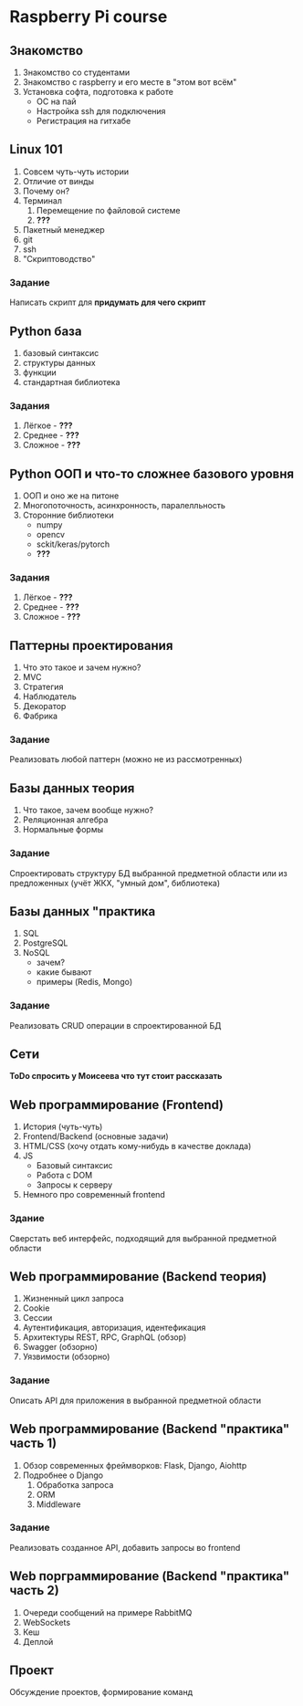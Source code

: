 # Raspberry Pi course

## Знакомство
1. Знакомство со студентами
2. Знакомство с raspberry и его месте в "этом вот всём"
3. Установка софта, подготовка к работе
    * ОС на пай
    * Настройка ssh для подключения
    * Регистрация на гитхабе

## Linux 101
1. Совсем чуть-чуть истории
2. Отличие от винды
3. Почему он?
4. Терминал
    1. Перемещение по файловой системе
    2. **???**
5. Пакетный менеджер
6. git
7. ssh
8. "Cкриптоводство"
### Задание 
Написать скрипт для **придумать для чего скрипт**

## Python база
1. базовый синтаксис
2. структуры данных
3. функции
4. стандартная библиотека
### Задания
1. Лёгкое - **???**
2. Среднее - **???**
3. Сложное - **???**

## Python ООП и что-то сложнее базового уровня
1. ООП и оно же на питоне
2. Многопоточность, асинхронность, паралелльность
3. Сторонние библиотеки
    * numpy
    * opencv
    * sckit/keras/pytorch
    * **???**
### Задания
1. Лёгкое - **???**
2. Среднее - **???**
3. Сложное - **???**

## Паттерны проектирования
1. Что это такое и зачем нужно?
2. MVC
3. Стратегия
4. Наблюдатель
5. Декоратор
6. Фабрика
### Задание
Реализовать любой паттерн (можно не из рассмотренных)

## Базы данных теория
1. Что такое, зачем вообще нужно?
2. Реляционная алгебра
3. Нормальные формы
### Задание
Спроектировать структуру БД выбранной предметной области или из предложенных (учёт ЖКХ, "умный дом", библиотека)

## Базы данных "практика
1. SQL
2. PostgreSQL
3. NoSQL
    * зачем?
    * какие бывают
    * примеры (Redis, Mongo)
### Задание
Реализовать CRUD операции в спроектированной БД

## Сети
**ToDo спросить у Моисеева что тут стоит рассказать**

## Web программирование (Frontend)
1. История (чуть-чуть)
2. Frontend/Backend (основные задачи)
3. HTML/CSS (хочу отдать кому-нибудь в качестве доклада)
4. JS
    * Базовый синтаксис
    * Работа с DOM
    * Запросы к серверу
5. Немного про современный frontend
### Здание
Сверстать веб интерфейс, подходящий для выбранной предметной области

## Web программирование (Backend теория)
1. Жизненный цикл запроса
2. Cookie
3. Сессии
4. Аутентификация, авторизация, идентефикация
5. Архитектуры REST, RPC, GraphQL (обзор)
6. Swagger (обзорно)
7. Уязвимости (обзорно)
### Задание
Описать API для приложения в выбранной предметной области

## Web программирование (Backend "практика" часть 1)
1. Обзор современных фреймворков: Flask, Django, Aiohttp
2. Подробнее о Django
    1. Обработка запроса
    2. ORM
    3. Middleware
### Задание
Реализовать созданное API, добавить запросы во frontend

## Web порграммирование (Backend "практика" часть 2)
1. Очереди сообщений на примере RabbitMQ
2. WebSockets
3. Кеш
4. Деплой

## Проект
Обсуждение проектов, формирование команд
